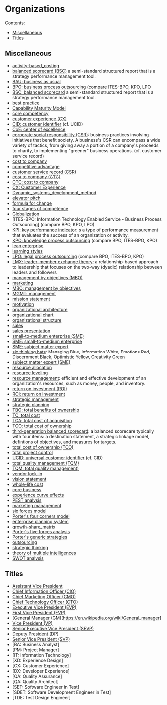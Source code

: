 # Organizations

Contents:

* [Miscellaneous](#misc)
* [Titles](#titles)

<h2><a name="misc">Miscellaneous</a></h2>

* [activity-based_costing](https://wikipedia.org/wiki/Activity-based_costing)
* [balanced scorecard (BSC)](https://en.wikipedia.org/wiki/Balanced_scorecard) a semi-standard structured report that is a strategy performance management tool.
* [BAU: business as usual](TODO)
* [BPO: business process outsourcing](https://en.wikipedia.org/wiki/Business_process_outsourcing) (compare ITES-BPO, KPO, LPO
* [BSC: balanced scorecard](https://en.wikipedia.org/wiki/Balanced_scorecard) a semi-standard structured report that is a strategy performance management tool.
* [best practice](https://en.wikipedia.org/wiki/Best_practice)
* [Capability Maturity Model](https://wikipedia.org/wiki/Capability_Maturity_Model)
* [core competency](https://wikipedia.org/wiki/Core_competency)
* [customer experience (CX)](TODO)
* [CID: customer identifier](TODO) (cf. UCID)
* [CoE: center of excellence](TODO)
* [corporate social responsibility (CSR)](https://en.wikipedia.org/wiki/Corporate_social_responsibility): business practices involving initiatives that benefit society. A business's CSR can encompass a wide variety of tactics, from giving away a portion of a company's proceeds to charity, to implementing "greener" business operations. (cf. customer service record)
* [cost to company](https://wikipedia.org/wiki/Cost_to_company)
* [competitive advantage](https://wikipedia.org/wiki/Competitive_advantage)
* [customer service record (CSR)](TODO)
* [cost to company (CTC)](https://en.wikipedia.org/wiki/Cost_to_company)
* [CTC: cost to company](https://en.wikipedia.org/wiki/Cost_to_company)
* [CX: Customer Experience](TODO)
* [Dynamic_systems_development_method](https://wikipedia.org/wiki/Dynamic_systems_development_method)
* [elevator pitch](https://wikipedia.org/wiki/Elevator_pitch)
* [formula for change](https://wikipedia.org/wiki/Formula_for_change)
* [four stages of competence](https://wikipedia.org/wiki/Four_stages_of_competence)
* [Globalization](https://en.wikipedia.org/wiki/Globalization)
* [ITES-BPO: Information Technology Enabled Service - Business Process Outsourcing] (compare BPO, KPO, LPO)
* [KPI: key performance indicator](https://en.wikipedia.org/wiki/Performance_indicator): s a type of performance measurement that evaluates the success of an organization or activity.
* [KPO: knowledge process outsourcing](https://en.wikipedia.org/wiki/Knowledge_process_outsourcing) (compare BPO, ITES-BPO, KPO)
* [lean enterprise](https://wikipedia.org/wiki/Lean_enterprise)
* [learning styles](https://wikipedia.org/wiki/Learning_styles)
* [LPO: legal process outsourcing](https://en.wikipedia.org/wiki/Legal_process_outsourcing) (compare BPO, ITES-BPO, KPO)
* [LMX: leader–member exchange theory](https://en.wikipedia.org/wiki/Leader%E2%80%93member_exchange_theory): a relationship-based approach to leadership that focuses on the two-way (dyadic) relationship between leaders and followers
* [management by objectives (MBO)](https://en.wikipedia.org/wiki/Management_by_objectives)
* [marketing](https://en.wikipedia.org/wiki/Marketing)
* [MBO: management by objectives](https://en.wikipedia.org/wiki/Management_by_objectives)
* [MGMT: management](https://en.wikipedia.org/wiki/Management)
* [mission statement](https://wikipedia.org/wiki/Mission_statement)
* [motivation](https://wikipedia.org/wiki/Motivation)
* [organizational architecture](https://wikipedia.org/wiki/Organizational_architecture)
* [organizational chart](https://en.wikipedia.org/wiki/Organizational_chart)
* [organizational structure](https://wikipedia.org/wiki/Organizational_structure)
* [sales](https://en.wikipedia.org/wiki/Sales)
* [sales presentation](https://wikipedia.org/wiki/Sales_presentation)
* [small-to-medium enterprise (SME)](TODO)
* [SME: small-to-medium enterprise](TODO)
* [SME: subject matter expert](TODO)
* [six thinking hats](https://en.wikipedia.org/wiki/Six_Thinking_Hats): Managing Blue, Information White, Emotions Red, Discernment Black, Optimistic Yellow, Creativity Green
* [subject matter expert (SME)](TODO)
* [resource allocation](https://en.wikipedia.org/wiki/Resource_allocation)
* [resource leveling](https://en.wikipedia.org/wiki/Resource_leveling)
* [resource management](https://en.wikipedia.org/wiki/Resource_management): efficient and effective development of an organization's resources, such as money, people, and inventory.
* [return on investment (ROI)](https://en.wikipedia.org/wiki/Return_on_investment)
* [ROI: return on investment](https://en.wikipedia.org/wiki/Return_on_investment)
* [strategic management](https://wikipedia.org/wiki/Strategic_management)
* [strategic planning](https://wikipedia.org/wiki/Strategic_planning)
* [TBO: total benefits of ownership](https://wikipedia.org/wiki/Total_benefits_of_ownership)
* [TC: total cost](https://wikipedia.org/wiki/Total_cost)
* [TCA: total cost of acquisition](https://wikipedia.org/wiki/Total_cost_of_acquisition)
* [TCO: total cost of ownership](https://en.wikipedia.org/wiki/Total_cost_of_ownership)
* [third-generation balanced scorecard](https://en.wikipedia.org/wiki/Third-generation_balanced_scorecard): a balanced scorecare typically with four items: a destination statement, a strategic linkage model, defintions of objectives, and measures for targets.
* [total cost of ownership (TCO)](https://en.wikipedia.org/wiki/Total_cost_of_ownership)
* [total project control](https://wikipedia.org/wiki/Total_project_control)
* [UCID: universal customer identifier](TODO) (cf. CID)
* [total quality management (TQM)](https://en.wikipedia.org/wiki/Total_quality_management)
* [TQM: total quality management)](https://en.wikipedia.org/wiki/Total_quality_management)
* [vendor lock-in](https://en.wikipedia.org/wiki/Vendor_lock-in)
* [vision statement](https://wikipedia.org/wiki/Vision_statement)
* [whole-life cost](https://wikipedia.org/wiki/Whole-life_cost)
* [core business](https://wikipedia.org/wiki/Core_business)
* [experience curve effects](https://wikipedia.org/wiki/Experience_curve_effects)
* [PEST analysis](https://wikipedia.org/wiki/PEST_analysis)
* [marketing management](https://wikipedia.org/wiki/Marketing_management)
* [six forces model](https://wikipedia.org/wiki/Six_forces_model)
* [Porter's four corners model](https://wikipedia.org/wiki/Porter%27s_four_corners_model)
* [enterprise planning system](https://wikipedia.org/wiki/Enterprise_planning_system)
* [growth-share_matrix](https://wikipedia.org/wiki/Growth%E2%80%93share_matrix)
* [Porter's five forces analysis](https://wikipedia.org/wiki/Porter%27s_five_forces_analysis)
* [Porter's generic strategies](https://wikipedia.org/wiki/Porter%27s_generic_strategies)
* [outsourcing](https://wikipedia.org/wiki/Outsourcing)
* [strategic thinking](https://wikipedia.org/wiki/Strategic_thinking)
* [theory of multiple intelligences](https://wikipedia.org/wiki/Theory_of_multiple_intelligences)
* [SWOT analysis](https://wikipedia.org/wiki/SWOT_analysis)


<h2><a name="titles">Titles</a></h2>

* [Assistant Vice President](https://en.wikipedia.org/wiki/Vice_president#In_business)
* [Chief Information Officer (CIO)](https://en.wikipedia.org/wiki/Chief_information_officer)
* [Chief Marketing Officer (CMO)](https://en.wikipedia.org/wiki/Chief_marketing_officer)
* [Chief Technology Officer (CTO)](https://en.wikipedia.org/wiki/Chief_technology_officer)
* [Executive Vice President (EVP)](https://en.wikipedia.org/wiki/Vice_president#In_business)
* [First Vice President (FVP)](https://en.wikipedia.org/wiki/Vice_president#In_business)
* [General Manager (GM)(https://en.wikipedia.org/wiki/General_manager]
* [Vice President (VP)](https://en.wikipedia.org/wiki/Vice_president#In_business)
* [Senior Executive Vice President (SEVP)](https://en.wikipedia.org/wiki/Vice_president#In_business)
* [Deputy President (DP)](https://en.wikipedia.org/wiki/Vice_president#In_business)
* [Senior Vice President (SVP)](https://en.wikipedia.org/wiki/Vice_president#In_business)
* [BA: Business Analyst]
* [PM: Project Manager]
* [IT: Information Technology]
* [XD: Experience Design]
* [CX: Customer Experience]
* [DX: Developer Experience]
* [QA: Quality Assurance]
* [QA: Quality Architect]
* [SET: Software Engineer in Test]
* [SDET: Software Development Engineer in Test]
* [TDE: Test Design Engineer]

